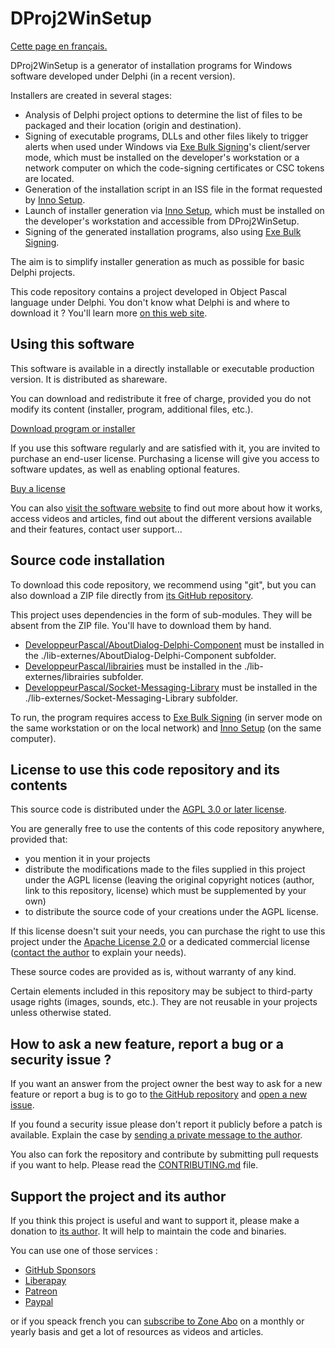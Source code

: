 # DProj2WinSetup

[Cette page en français.](LISEZMOI.md)

DProj2WinSetup is a generator of installation programs for Windows software developed under Delphi (in a recent version).

Installers are created in several stages:

* Analysis of Delphi project options to determine the list of files to be packaged and their location (origin and destination).
* Signing of executable programs, DLLs and other files likely to trigger alerts when used under Windows via [Exe Bulk Signing](http://exebulksigning.olfsoftware.fr)'s client/server mode, which must be installed on the developer's workstation or a network computer on which the code-signing certificates or CSC tokens are located.
* Generation of the installation script in an ISS file in the format requested by [Inno Setup](https://jrsoftware.org/isinfo.php).
* Launch of installer generation via [Inno Setup](https://jrsoftware.org/isinfo.php), which must be installed on the developer's workstation and accessible from DProj2WinSetup.
* Signing of the generated installation programs, also using [Exe Bulk Signing](http://exebulksigning.olfsoftware.fr).

The aim is to simplify installer generation as much as possible for basic Delphi projects.

This code repository contains a project developed in Object Pascal language under Delphi. You don't know what Delphi is and where to download it ? You'll learn more [on this web site](https://delphi-resources.developpeur-pascal.fr/).

## Using this software

This software is available in a directly installable or executable production version. It is distributed as shareware.

You can download and redistribute it free of charge, provided you do not modify its content (installer, program, additional files, etc.).

[Download program or installer](https://olfsoftware.lemonsqueezy.com/buy/a6513657-bc58-4079-a813-098906cbd8f8)

If you use this software regularly and are satisfied with it, you are invited to purchase an end-user license. Purchasing a license will give you access to software updates, as well as enabling optional features.

[Buy a license](https://olfsoftware.lemonsqueezy.com/buy/5d6328a0-4ccf-40e9-87b7-784ebfdc1440)

You can also [visit the software website](https://dproj2winsetup.olfsoftware.fr) to find out more about how it works, access videos and articles, find out about the different versions available and their features, contact user support...

## Source code installation

To download this code repository, we recommend using "git", but you can also download a ZIP file directly from [its GitHub repository](https://github.com/DeveloppeurPascal/DProj2WinSetup).

This project uses dependencies in the form of sub-modules. They will be absent from the ZIP file. You'll have to download them by hand.

* [DeveloppeurPascal/AboutDialog-Delphi-Component](https://github.com/DeveloppeurPascal/AboutDialog-Delphi-Component) must be installed in the ./lib-externes/AboutDialog-Delphi-Component subfolder.
* [DeveloppeurPascal/librairies](https://github.com/DeveloppeurPascal/librairies) must be installed in the ./lib-externes/librairies subfolder.
* [DeveloppeurPascal/Socket-Messaging-Library](https://github.com/DeveloppeurPascal/Socket-Messaging-Library) must be installed in the ./lib-externes/Socket-Messaging-Library subfolder.

To run, the program requires access to [Exe Bulk Signing](http://exebulksigning.olfsoftware.fr) (in server mode on the same workstation or on the local network) and [Inno Setup](https://jrsoftware.org/isinfo.php) (on the same computer).

## License to use this code repository and its contents

This source code is distributed under the [AGPL 3.0 or later license](https://choosealicense.com/licenses/agpl-3.0/).

You are generally free to use the contents of this code repository anywhere, provided that:
* you mention it in your projects
* distribute the modifications made to the files supplied in this project under the AGPL license (leaving the original copyright notices (author, link to this repository, license) which must be supplemented by your own)
* to distribute the source code of your creations under the AGPL license.

If this license doesn't suit your needs, you can purchase the right to use this project under the [Apache License 2.0](https://choosealicense.com/licenses/apache-2.0/) or a dedicated commercial license ([contact the author](https://developpeur-pascal.fr/nous-contacter.php) to explain your needs).

These source codes are provided as is, without warranty of any kind.

Certain elements included in this repository may be subject to third-party usage rights (images, sounds, etc.). They are not reusable in your projects unless otherwise stated.

## How to ask a new feature, report a bug or a security issue ?

If you want an answer from the project owner the best way to ask for a new feature or report a bug is to go to [the GitHub repository](https://github.com/DeveloppeurPascal/DProj2WinSetup) and [open a new issue](https://github.com/DeveloppeurPascal/DProj2WinSetup/issues).

If you found a security issue please don't report it publicly before a patch is available. Explain the case by [sending a private message to the author](https://developpeur-pascal.fr/nous-contacter.php).

You also can fork the repository and contribute by submitting pull requests if you want to help. Please read the [CONTRIBUTING.md](CONTRIBUTING.md) file.

## Support the project and its author

If you think this project is useful and want to support it, please make a donation to [its author](https://github.com/DeveloppeurPascal). It will help to maintain the code and binaries.

You can use one of those services :

* [GitHub Sponsors](https://github.com/sponsors/DeveloppeurPascal)
* [Liberapay](https://liberapay.com/PatrickPremartin)
* [Patreon](https://www.patreon.com/patrickpremartin)
* [Paypal](https://www.paypal.com/paypalme/patrickpremartin)

or if you speack french you can [subscribe to Zone Abo](https://zone-abo.fr/nos-abonnements.php) on a monthly or yearly basis and get a lot of resources as videos and articles.
